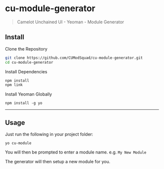 cu-module-generator
===================

> Camelot Unchained UI - Yeoman - Module Generator

Install
-------

Clone the Repository

```sh
git clone https://github.com/CUModSquad/cu-module-generator.git
cd cu-module-generator
```

Install Dependencies

```sh
npm install
npm link
```

Install Yeoman Globally

```
npm install -g yo
```

---

Usage
-----

Just run the following in your project folder:

```
yo cu-module
```

You will then be prompted to enter a module name. e.g. `My New Module`

The generator will then setup a new module for you.

